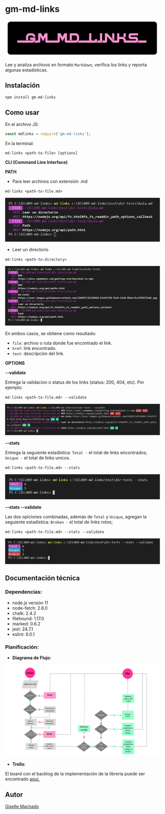 # gm-md-links
<a href="https://www.npmjs.com/package/gm-md-links"><img src="img/gmlogo.jpg"></a>

Lee y analiza archivos en formato `Markdown`, verifica los links y reporta algunas estadísticas.

## Instalación

```
npm install gm-md-links
```
## Como usar

En el archivo JS:

```js
const mdlinks = require('gm-md-links');   
```

En la terminal:

```
md-links <path-to-file> [options]
```

**CLI (Command Line Interface)**

**PATH**

* Para leer archivos con extensión .md

`md-links <path-to-file.md>`

![pathToFile](img/pathisfile.jpg)

* Leer un directorio

`md-links <path-to-directory>`

![pathToDirectory](img/pathisdir.jpg)

En ambos casos, se obtiene como resultado:

- `file`: archivo o ruta donde fue encontrado el link.
- `href`: link encontrado.
- `text`: descripción del link.

**OPTIONS**

**--validate**

Entrega la validacion o status de los links (status: 200, 404, etc). Por ejemplo:

`md-links <path-to-file.md> --validate`

![validate](img/validate.jpg)

**--stats**

Entrega la seguiente estadística: 
`Total -` el total de links encontrados;
`Unique -` el total de links unicos.

`md-links <path-to-file.md> --stats`

![stats](img/stats.jpg)

**--stats --validate**

Las dos opiciones combinadas, además de `Total` y `Unique`, agregan la seguiente estadística: 
`Broken -` el total de links rotos;

`md-links <path-to-file.md> --stats --validate`

![statsValidate](img/statsvalidate.jpg)

## Documentación técnica

### Dependencias:

- node.js versión 11
- node-fetch: 2.6.0
- chalk: 2.4.2
- filehound: 1.17.0
- marked: 0.6.2
- jest: 24.7.1
- eslint: 6.0.1

### Planificación:

* **Diagrama de Flujo**:

![flujo](img/flujo.png)

*  **Trello**:

El board con el backlog de la implementación de la librería puede ser encontrado [aquí.](https://trello.com/b/nYJHHPKY/mdlinkd)


## Autor

[Giselle Machado](https://github.com/gisellem22)
